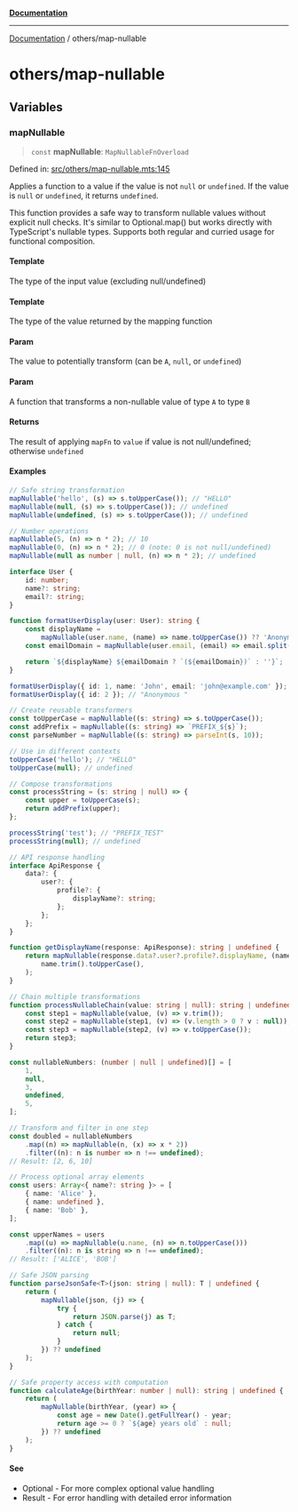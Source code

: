 [**Documentation**](../README.md)

---

[Documentation](../README.md) / others/map-nullable

# others/map-nullable

## Variables

### mapNullable

> `const` **mapNullable**: `MapNullableFnOverload`

Defined in: [src/others/map-nullable.mts:145](https://github.com/noshiro-pf/ts-data-forge/blob/main/src/others/map-nullable.mts#L145)

Applies a function to a value if the value is not `null` or `undefined`.
If the value is `null` or `undefined`, it returns `undefined`.

This function provides a safe way to transform nullable values without explicit null checks.
It's similar to Optional.map() but works directly with TypeScript's nullable types.
Supports both regular and curried usage for functional composition.

#### Template

The type of the input value (excluding null/undefined)

#### Template

The type of the value returned by the mapping function

#### Param

The value to potentially transform (can be `A`, `null`, or `undefined`)

#### Param

A function that transforms a non-nullable value of type `A` to type `B`

#### Returns

The result of applying `mapFn` to `value` if value is not null/undefined; otherwise `undefined`

#### Examples

```typescript
// Safe string transformation
mapNullable('hello', (s) => s.toUpperCase()); // "HELLO"
mapNullable(null, (s) => s.toUpperCase()); // undefined
mapNullable(undefined, (s) => s.toUpperCase()); // undefined

// Number operations
mapNullable(5, (n) => n * 2); // 10
mapNullable(0, (n) => n * 2); // 0 (note: 0 is not null/undefined)
mapNullable(null as number | null, (n) => n * 2); // undefined
```

```typescript
interface User {
    id: number;
    name?: string;
    email?: string;
}

function formatUserDisplay(user: User): string {
    const displayName =
        mapNullable(user.name, (name) => name.toUpperCase()) ?? 'Anonymous';
    const emailDomain = mapNullable(user.email, (email) => email.split('@')[1]);

    return `${displayName} ${emailDomain ? `(${emailDomain})` : ''}`;
}

formatUserDisplay({ id: 1, name: 'John', email: 'john@example.com' }); // "JOHN (example.com)"
formatUserDisplay({ id: 2 }); // "Anonymous "
```

```typescript
// Create reusable transformers
const toUpperCase = mapNullable((s: string) => s.toUpperCase());
const addPrefix = mapNullable((s: string) => `PREFIX_${s}`);
const parseNumber = mapNullable((s: string) => parseInt(s, 10));

// Use in different contexts
toUpperCase('hello'); // "HELLO"
toUpperCase(null); // undefined

// Compose transformations
const processString = (s: string | null) => {
    const upper = toUpperCase(s);
    return addPrefix(upper);
};

processString('test'); // "PREFIX_TEST"
processString(null); // undefined
```

```typescript
// API response handling
interface ApiResponse {
    data?: {
        user?: {
            profile?: {
                displayName?: string;
            };
        };
    };
}

function getDisplayName(response: ApiResponse): string | undefined {
    return mapNullable(response.data?.user?.profile?.displayName, (name) =>
        name.trim().toUpperCase(),
    );
}

// Chain multiple transformations
function processNullableChain(value: string | null): string | undefined {
    const step1 = mapNullable(value, (v) => v.trim());
    const step2 = mapNullable(step1, (v) => (v.length > 0 ? v : null));
    const step3 = mapNullable(step2, (v) => v.toUpperCase());
    return step3;
}
```

```typescript
const nullableNumbers: (number | null | undefined)[] = [
    1,
    null,
    3,
    undefined,
    5,
];

// Transform and filter in one step
const doubled = nullableNumbers
    .map((n) => mapNullable(n, (x) => x * 2))
    .filter((n): n is number => n !== undefined);
// Result: [2, 6, 10]

// Process optional array elements
const users: Array<{ name?: string }> = [
    { name: 'Alice' },
    { name: undefined },
    { name: 'Bob' },
];

const upperNames = users
    .map((u) => mapNullable(u.name, (n) => n.toUpperCase()))
    .filter((n): n is string => n !== undefined);
// Result: ['ALICE', 'BOB']
```

```typescript
// Safe JSON parsing
function parseJsonSafe<T>(json: string | null): T | undefined {
    return (
        mapNullable(json, (j) => {
            try {
                return JSON.parse(j) as T;
            } catch {
                return null;
            }
        }) ?? undefined
    );
}

// Safe property access with computation
function calculateAge(birthYear: number | null): string | undefined {
    return (
        mapNullable(birthYear, (year) => {
            const age = new Date().getFullYear() - year;
            return age >= 0 ? `${age} years old` : null;
        }) ?? undefined
    );
}
```

#### See

- Optional - For more complex optional value handling
- Result - For error handling with detailed error information
